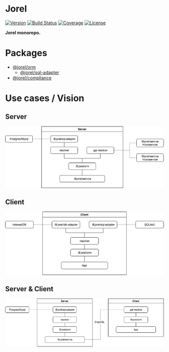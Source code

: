 # Jorel

[![Version](https://img.shields.io/npm/v/@jorel/orm.svg)](https://www.npmjs.com/package/@jorel/orm)
[![Build Status](https://img.shields.io/travis/rafamel/jorel.svg)](https://travis-ci.org/rafamel/jorel)
[![Coverage](https://img.shields.io/coveralls/rafamel/jorel.svg)](https://coveralls.io/github/rafamel/jorel)
[![License](https://img.shields.io/github/license/rafamel/jorel.svg)](https://github.com/rafamel/jorel/blob/master/LICENSE)

<!-- markdownlint-disable MD036 -->
**Jorel monorepo.**
<!-- markdownlint-enable MD036 -->

# Packages

* [@jorel/orm](https://github.com/rafamel/jorel/tree/master/packages/orm)
  * [@jorel/sql-adapter](https://github.com/rafamel/jorel/tree/master/packages/sql-adapter)
* [@jorel/compliance](https://github.com/rafamel/jorel/tree/master/packages/compliance)


# Use cases / Vision

## Server

![Server use case](https://raw.githubusercontent.com/rafamel/jorel/master/assets/server.png)

## Client

![Client use case](https://raw.githubusercontent.com/rafamel/jorel/master/assets/client.png)

## Server & Client

![Server & Client use case](https://raw.githubusercontent.com/rafamel/jorel/master/assets/server-client.png)
